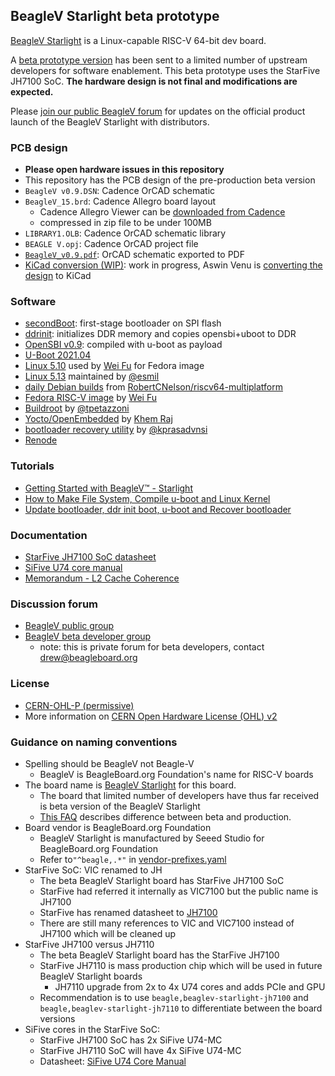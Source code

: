 ## BeagleV Starlight beta prototype
[BeagleV Starlight](https://beagleboard.org/beaglev) is a Linux-capable RISC-V 64-bit dev board.

A [beta prototype version](https://wiki.seeedstudio.com/BeagleV-Getting-Started/#faq) has been sent to a limited number of upstream developers for software enablement.  This beta prototype uses the StarFive JH7100 SoC.  **The hardware design is not final and modifications are expected.**

Please [join our public BeagleV forum](https://forum.beagleboard.org/c/beaglev/15) for updates on the official product launch of the BeagleV Starlight with distributors.

### PCB design
  * **Please open hardware issues in this repository**
  * This repository has the PCB design of the pre-production beta version
  * `BeagleV v0.9.DSN`: Cadence OrCAD schematic
  * `BeagleV_15.brd`: Cadence Allegro board layout
    * Cadence Allegro Viewer can be [downloaded from Cadence](https://www.cadence.com/en_US/home/tools/pcb-design-and-analysis/allegro-downloads-start.html)
    * compressed in zip file to be under 100MB
  * `LIBRARY1.OLB`: Cadence OrCAD schematic library
  * `BEAGLE V.opj`: Cadence OrCAD project file
  * [`BeagleV_v0.9.pdf`](https://github.com/beagleboard/beaglev-starlight/blob/main/BeagleV_v0.9.pdf): OrCAD schematic exported to PDF
  * [KiCad conversion (WIP)](https://gitlab.com/aswinvenu/beaglev-kicad.git): work in progress, Aswin Venu is [converting the design](https://forum.beagleboard.org/t/beaglev-kicad/30006?u=drewfustini) to KiCad
### Software
  * [secondBoot](https://github.com/starfive-tech/beagle_secondBoot): first-stage bootloader on SPI flash
  * [ddrinit](https://github.com/starfive-tech/beagle_ddrinit): initializes DDR memory and copies opensbi+uboot to DDR
  * [OpenSBI v0.9](https://github.com/starfive-tech/opensbi): compiled with u-boot as payload
  * [U-Boot 2021.04](https://github.com/starfive-tech/u-boot)
  * [Linux 5.10](https://github.com/starfive-tech/linux/tree/fedora-vic-7100_5.10.6) used by [Wei Fu](https://github.com/tekkamanninja) for Fedora image
  * [Linux 5.13](https://github.com/starfive-tech/linux/tree/esmil_starlight) maintained by [@esmil](https://github.com/esmil/)
  * [daily Debian builds](https://rcn-ee.net/rootfs/debian-riscv64/) from [RobertCNelson/riscv64-multiplatform](https://github.com/RobertCNelson/riscv64-multiplatform)
  * [Fedora RISC-V image](https://github.com/starfive-tech/Fedora_on_StarFive) by [Wei Fu](https://github.com/tekkamanninja)
  * [Buildroot](https://github.com/buildroot/buildroot/blob/master/board/beaglev/readme.txt) by [@tpetazzoni](https://github.com/tpetazzoni)
  * [Yocto/OpenEmbedded](https://github.com/riscv/meta-riscv/pull/281) by [Khem Raj](https://github.com/kraj)
  * [bootloader recovery utility](https://github.com/kprasadvnsi/JH71xx-tools) by [@kprasadvnsi](https://github.com/kprasadvnsi)
  * [Renode](https://antmicro.com/blog/2021/05/linux-on-beaglev-starlight-in-renode/)
### Tutorials
  * [Getting Started with BeagleV™ - Starlight](https://wiki.seeedstudio.com/BeagleV-Getting-Started/)
  * [How to Make File System, Compile u-boot and Linux Kernel](https://wiki.seeedstudio.com/BeagleV-Make-File-System-Compile-uboot-Kernal/)
  * [Update bootloader, ddr init boot, u-boot and Recover bootloader](https://wiki.seeedstudio.com/BeagleV-Update-bootloader-ddr-init-boot-uboot-Recover-bootloader/)
### Documentation
  * [StarFive JH7100 SoC datasheet](https://github.com/starfive-tech/beaglev_doc/blob/main/JH7100%20Data%20Sheet%20V01.01.04-EN%20(4-21-2021).pdf)
  * [SiFive U74 core manual](https://github.com/starfive-tech/beaglev_doc/blob/main/vic_u7_manual_with_creativecommons.pdf)
  * [Memorandum - L2 Cache Coherence](https://github.com/starfive-tech/beaglev_doc/blob/main/JH7100%20Cache%20Coherence%20V1.0.pdf)
### Discussion forum
  * [BeagleV public group](https://forum.beagleboard.org/c/beaglev-beta/16)
  * [BeagleV beta developer group](https://forum.beagleboard.org/c/beaglev-beta/16)
    * note: this is private forum for beta developers, contact drew@beagleboard.org
### License
  * [CERN-OHL-P (permissive)](https://ohwr.org/cern_ohl_p_v2.txt)
  * More information on [CERN Open Hardware License (OHL) v2](https://ohwr.org/project/cernohl/wikis/home)
### Guidance on naming conventions
* Spelling should be BeagleV not Beagle-V
  * BeagleV is BeagleBoard.org Foundation's name for RISC-V boards
* The board name is [BeagleV Starlight](https://github.com/beagleboard/beaglev-starlight) for this board.
  * The board that limited number of developers have thus far received is beta version of the BeagleV Starlight
  * [This FAQ](https://wiki.seeedstudio.com/BeagleV-Getting-Started/#faq) describes difference between beta and production.
* Board vendor is BeagleBoard.org Foundation
  * BeagleV Starlight is manufactured by Seeed Studio for BeagleBoard.org Foundation
  * Refer to`"^beagle,.*"` in [vendor-prefixes.yaml](https://www.kernel.org/doc/Documentation/devicetree/bindings/)
* StarFive SoC: VIC renamed to JH
  * The beta BeagleV Starlight board has StarFive JH7100 SoC
  * StarFive had referred it internally as VIC7100 but the public name is JH7100
  * StarFive has renamed datasheet to [JH7100](https://github.com/starfive-tech/beaglev_doc/blob/main/JH7100%20Data%20Sheet%20V01.01.04-EN%20(4-21-2021).pdf)
  * There are still many references to VIC and VIC7100 instead of JH7100 which will be cleaned up
* StarFive JH7100 versus JH7110
  * The beta BeagleV Starlight board has the StarFive JH7100
  * StarFive JH7110 is mass production chip which will be used in future BeagleV Starlight boards
    * JH7110 upgrade from 2x to 4x U74 cores and adds PCIe and GPU
  * Recommendation is to use `beagle,beaglev-starlight-jh7100` and `beagle,beaglev-starlight-jh7110` to differentiate between the board versions
* SiFive cores in the StarFive SoC:
  * StarFive JH7100 SoC has 2x SiFive U74-MC
  * StarFive JH7110 SoC will have 4x SiFive U74-MC
  * Datasheet: [SiFive U74 Core Manual](https://github.com/starfive-tech/beaglev_doc/blob/main/vic_u7_manual_with_creativecommons.pdf)
